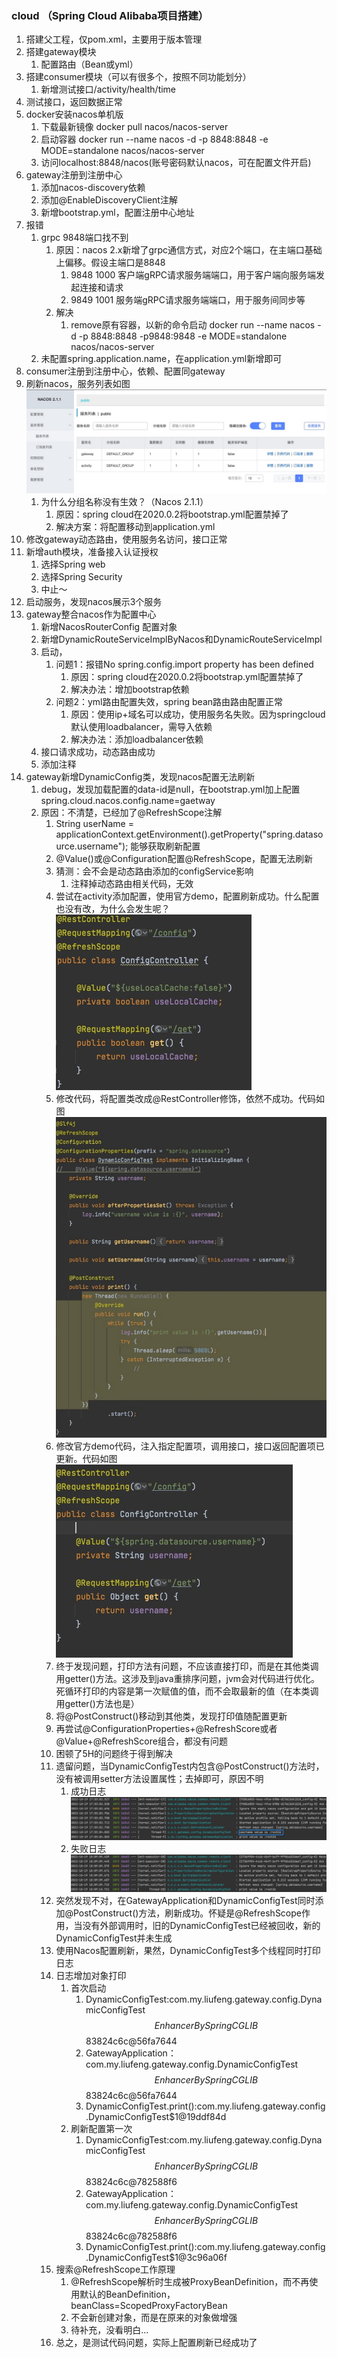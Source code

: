 ### cloud （Spring Cloud Alibaba项目搭建）
1. 搭建父工程，仅pom.xml，主要用于版本管理
2. 搭建gateway模块
   1. 配置路由（Bean或yml）
3. 搭建consumer模块（可以有很多个，按照不同功能划分）
   1. 新增测试接口/activity/health/time
4. 测试接口，返回数据正常
5. docker安装nacos单机版
   1. 下载最新镜像 docker pull nacos/nacos-server 
   2. 启动容器 docker run --name nacos -d -p 8848:8848 -e MODE=standalone nacos/nacos-server 
   3. 访问localhost:8848/nacos(账号密码默认nacos，可在配置文件开启)
6. gateway注册到注册中心
   1. 添加nacos-discovery依赖
   2. 添加@EnableDiscoveryClient注解
   3. 新增bootstrap.yml，配置注册中心地址
7. 报错
   1. grpc 9848端口找不到
      1. 原因：nacos 2.x新增了grpc通信方式，对应2个端口，在主端口基础上偏移。假设主端口是8848
         1. 9848 1000 客户端gRPC请求服务端端口，用于客户端向服务端发起连接和请求 
         2. 9849 1001 服务端gRPC请求服务端端口，用于服务间同步等
      2. 解决
         1. remove原有容器，以新的命令启动 docker run --name nacos -d -p 8848:8848 -p9848:9848 -e MODE=standalone nacos/nacos-server
   2. 未配置spring.application.name，在application.yml新增即可
8. consumer注册到注册中心，依赖、配置同gateway
9. 刷新nacos，服务列表如图![服务列表2](./img/register-center-server-list.png)
   1. 为什么分组名称没有生效？（Nacos 2.1.1）
      1. 原因：spring cloud在2020.0.2将bootstrap.yml配置禁掉了
      2. 解决方案：将配置移动到application.yml
10. 修改gateway动态路由，使用服务名访问，接口正常
11. 新增auth模块，准备接入认证授权
    1. 选择Spring web
    2. 选择Spring Security
    3. 中止～
12. 启动服务，发现nacos展示3个服务
13. gateway整合nacos作为配置中心
    1. 新增NacosRouterConfig 配置对象
    2. 新增DynamicRouteServiceImplByNacos和DynamicRouteServiceImpl
    3. 启动，
       1. 问题1：报错No spring.config.import property has been defined
          1. 原因：spring cloud在2020.0.2将bootstrap.yml配置禁掉了
          2. 解决办法：增加bootstrap依赖
       2. 问题2：yml路由配置失效，spring bean路由路由配置正常
          1. 原因：使用ip+域名可以成功，使用服务名失败。因为springcloud默认使用loadbalancer，需导入依赖
          2. 解决办法：添加loadbalancer依赖
    4. 接口请求成功，动态路由成功
    5. 添加注释
14. gateway新增DynamicConfig类，发现nacos配置无法刷新
    1. debug，发现加载配置的data-id是null，在bootstrap.yml加上配置spring.cloud.nacos.config.name=gaetway
    2. 原因：不清楚，已经加了@RefreshScope注解
       1. String userName = applicationContext.getEnvironment().getProperty("spring.datasource.username"); 能够获取刷新配置
       2. @Value()或@Configuration配置@RefreshScope，配置无法刷新
       3. 猜测：会不会是动态路由添加的configService影响
          1. 注释掉动态路由相关代码，无效
       4. 尝试在activity添加配置，使用官方demo，配置刷新成功。什么配置也没有改，为什么会发生呢？![官方demo](./img/nacos-config-official-demo.png)
       5. 修改代码，将配置类改成@RestController修饰，依然不成功。代码如图![测试demo](./img/nacos-config-test.png)
       6. 修改官方demo代码，注入指定配置项，调用接口，接口返回配置项已更新。代码如图![img.png](img/nacos-config-test2.png)
       7. 终于发现问题，打印方法有问题，不应该直接打印，而是在其他类调用getter()方法。这涉及到java重排序问题，jvm会对代码进行优化。死循环打印的内容是第一次赋值的值，而不会取最新的值（在本类调用getter()方法也是）
       8. 将@PostConstruct()移动到其他类，发现打印值随配置更新
       9. 再尝试@ConfigurationProperties+@RefreshScore或者@Value+@RefreshScore组合，都没有问题
       10. 困顿了5H的问题终于得到解决
       11. 遗留问题，当DynamicConfigTest内包含@PostConstruct()方法时，没有被调用setter方法设置属性；去掉即可，原因不明
           1. 成功日志![成功日志](./img/nacos-config-log-success.png)
           2. 失败日志![失败日志](./img/nacos-config-log-fail.png)
       12. 突然发现不对，在GatewayApplication和DynamicConfigTest同时添加@PostConstruct()方法，刷新成功。怀疑是@RefreshScope作用，当没有外部调用时，旧的DynamicConfigTest已经被回收，新的DynamicConfigTest并未生成
       13. 使用Nacos配置刷新，果然，DynamicConfigTest多个线程同时打印日志
       14. 日志增加对象打印
           1. 首次启动
              1. DynamicConfigTest:com.my.liufeng.gateway.config.DynamicConfigTest$$EnhancerBySpringCGLIB$$83824c6c@56fa7644
              2. GatewayApplication：com.my.liufeng.gateway.config.DynamicConfigTest$$EnhancerBySpringCGLIB$$83824c6c@56fa7644
              3. DynamicConfigTest.print():com.my.liufeng.gateway.config.DynamicConfigTest$1@19ddf84d
           2. 刷新配置第一次
              1. DynamicConfigTest:com.my.liufeng.gateway.config.DynamicConfigTest$$EnhancerBySpringCGLIB$$83824c6c@782588f6
              2. GatewayApplication：com.my.liufeng.gateway.config.DynamicConfigTest$$EnhancerBySpringCGLIB$$83824c6c@782588f6
              3. DynamicConfigTest.print():com.my.liufeng.gateway.config.DynamicConfigTest$1@3c96a06f
       15. 搜索@RefreshScope工作原理
           1. @RefreshScope解析时生成被ProxyBeanDefinition，而不再使用默认的BeanDefinition，beanClass=ScopedProxyFactoryBean
           2. 不会新创建对象，而是在原来的对象做增强
           3. 待补充，没看明白...
       16. 总之，是测试代码问题，实际上配置刷新已经成功了
